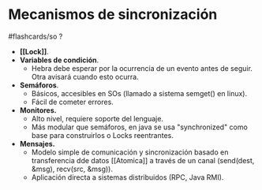 # Mecanismos de sincronización
#flashcards/so 
?
- **[[Lock]]**.
- **Variables de condición**.
	- Hebra debe esperar por la ocurrencia de un evento antes de seguir. Otra avisará cuando esto ocurra.
- **Semáforos**.
	- Básicos, accesibles en SOs (llamado a sistema semget() en linux).
	- Fácil de cometer errores.
- **Monitores.**
	- Alto nivel, requiere soporte del lenguaje.
	- Más modular que semáforos, en java se usa "synchronized" como base para construirlos o Locks reentrantes.
- **Mensajes.**
	- Modelo simple de comunicación y sincronización basado en transferencia dde datos [[Atomica]] a través de un canal (send(dest, &msg), recv(src, &msg)).
	- Aplicación directa a sistemas distribuidos (RPC, Java RMI).
<!--SR:!2021-11-08,1,230-->